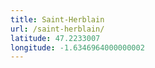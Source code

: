 ```yaml
---
title: Saint-Herblain
url: /saint-herblain/
latitude: 47.2233007
longitude: -1.6346964000000002
---
```

